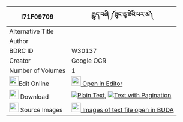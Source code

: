 |I71F09709|རྒྱུད་བཞི ༼ཟུང་ཅུ་ཟེའི་པར་མ༽ 
| --- | --- 
|Alternative Title |
|Author | 
|BDRC ID | W30137
|Creator | Google OCR
|Number of Volumes| 1
|<img width="25" src="https://img.icons8.com/color/25/000000/edit-property.png">Edit Online| [<img width="25" src="https://avatars.githubusercontent.com/u/45091458?s=200&v=4"> Open in Editor](http://editor.openpecha.org/I71F09709)
|<img width="25" src="https://img.icons8.com/fluent/48/000000/download-2.png"/>  Download | [![](https://img.icons8.com/color/20/000000/txt.png)Plain Text](https://github.com/Openpecha/I71F09709/releases/download/v2/gyu_shyi_zung_chu_ze_i_parma_plain_I71F09709.zip), [![](https://img.icons8.com/color/20/000000/txt.png)Text with Pagination](https://github.com/Openpecha/I71F09709/releases/download/v2/gyu_shyi_zung_chu_ze_i_parma_pages_I71F09709.zip)
|<img width="25" src="https://img.icons8.com/plasticine/100/000000/pictures-folder.png"/>  Source Images | [<img width="25" src="https://library.bdrc.io/icons/BUDA-small.svg"> Images of text file open in BUDA](https://library.bdrc.io/show/bdr:W30137)